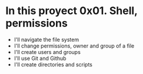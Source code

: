 # In this proyect 0x01. Shell, permissions
* I'll navigate the file system
* I'll change permissions, owner and group of a file
* I'll create users and groups
* I'll use Git and Github
* I'll create directories and scripts
